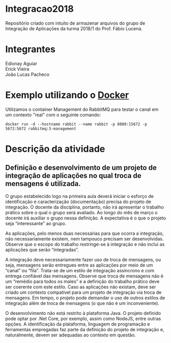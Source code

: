 # Integracao2018
Repositório criado com intuito de armazenar arquivos do grupo de Integração de Aplicações da turma 2018/1 do Prof. Fábio Lucena.

# Integrantes
Edionay Aguiar <br>
Erick Vieira <br>
João Lucas Pacheco <br>

# Exemplo utilizando o [Docker](https://www.docker.com/)

Utilizamos o container Management do RabbitMQ para testar o canal em um contexto "real" com o seguinte comando:

`docker run -d --hostname rabbit --name rabbit -p 8080:15672 -p 5672:5672 rabbitmq:3-management`

# Descrição da atividade

## Definição e desenvolvimento de um projeto de integração de aplicações no qual troca de mensagens é utilizada. 

O grupo estabelecido logo na primeira aula deverá iniciar o esforço de identificação e caracterização (documentação) precisa do projeto de integração. O docente da disciplina, portanto, não irá apresentar o trabalho prático sobre o qual o grupo será avaliado. Ao longo do mês de março o docente irá auxiliar o grupo nessa definição. A expectativa é o que o projeto seja “interessante” ao grupo.  

As aplicações, pelo menos duas necessárias para que ocorra a integração, não necessariamente existem, nem tampouco precisam ser desenvolvidas. Observe que o escopo do trabalho restringe-se à integração e não inclui as aplicações que serão “integradas”. 

A integração deve necessariamente fazer uso de troca de mensagens, ou seja, mensagens serão entregues entre as aplicações por meio de um “canal” ou “fila”. Trata-se de um estilo de integração assíncrono e com entrega confiável das mensagens. Observe que troca de mensagens não é um “remédio para todos os males” e a definição do trabalho prático deve ser coerente com este estilo. Caso as aplicações não existam, deve ser criado um contexto compatível para um projeto de integração via troca de mensagens. Em tempo, o projeto pode demandar o uso de outros estilos de integração além de troca de mensagens (o que não é um inconveniente).  

O desenvolvimento não está restrito à plataforma Java. O projeto definido pode optar por .Net Core, por exemplo, assim como NodeJS, entre outras opções. A identificação da plataforma, linguagem de programação e ferramentas empregadas faz parte da definição do projeto de integração e, naturalmente, devem ser adequadas ao contexto em questão. 

